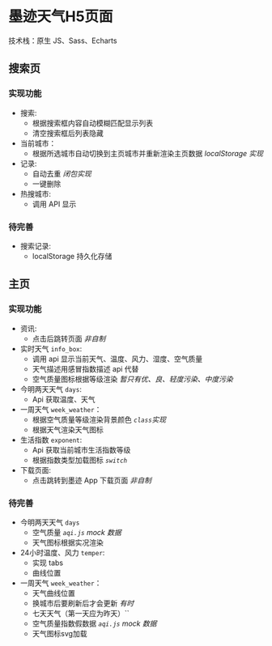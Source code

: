 # 墨迹天气H5页面
技术栈：原生 JS、Sass、Echarts

## 搜索页
### 实现功能
+ 搜索:
  + 根据搜索框内容自动模糊匹配显示列表
  + 清空搜索框后列表隐藏
+ 当前城市：
  + 根据所选城市自动切换到主页城市并重新渲染主页数据 *localStorage 实现*
+ 记录:
  + 自动去重 *闭包实现*
  + 一键删除
+ 热搜城市:
  + 调用 API 显示
### 待完善
+ 搜索记录:
  + localStorage 持久化存储

## 主页
### 实现功能
+ 资讯:
  + 点击后跳转页面 *非自制*
+ 实时天气 `info_box`:
  + 调用 api 显示当前天气、温度、风力、湿度、空气质量
  + 天气描述用感冒指数描述 api 代替
  + 空气质量图标根据等级渲染 *暂只有优、良、轻度污染、中度污染*
+ 今明两天天气 `days`:
  + Api 获取温度、天气
+ 一周天气 `week_weather`：
  + 根据空气质量等级渲染背景颜色 *`class`实现*
  + 根据天气渲染天气图标
+ 生活指数 `exponent`:
  + Api 获取当前城市生活指数等级
  + 根据指数类型加载图标 *`switch`*
+ 下载页面:
  + 点击跳转到墨迹 App 下载页面 *非自制*
### 待完善
+ 今明两天天气 `days`
  + 空气质量 *`aqi.js` mock 数据*
  + 天气图标根据实况渲染
+ 24小时温度、风力 `temper`:
  + 实现 tabs
  + 曲线位置
+ 一周天气 `week_weather`：
  + 天气曲线位置
  + 换城市后要刷新后才会更新 *有时*
  + 七天天气（第一天应为昨天）``
  + 空气质量指数假数据  *`aqi.js` mock 数据*
  + 天气图标svg加载
